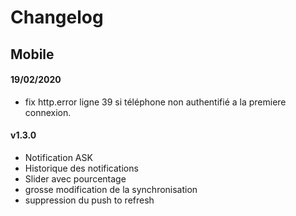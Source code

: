 Changelog 
=========

Mobile 
------
#### 19/02/2020
* fix http.error ligne 39 si téléphone non authentifié a la premiere connexion.

#### v1.3.0 

* Notification ASK
* Historique des notifications
* Slider avec pourcentage
* grosse modification de la synchronisation
* suppression du push to refresh
